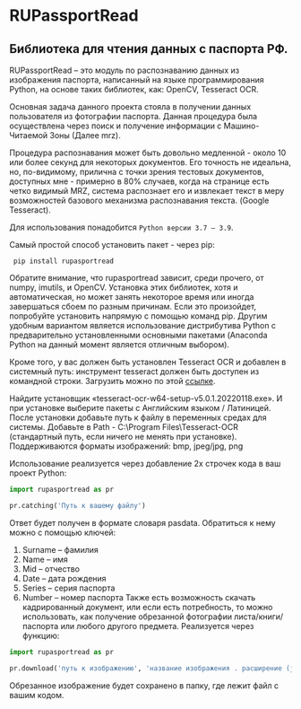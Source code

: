 # RUPassportRead
## Библиотека для чтения данных с паспорта РФ.
RUPassportRead – это модуль по распознаванию данных из изображения паспорта, написанный на языке программирования Python, на основе таких библиотек, как: OpenCV, Tesseract OCR.

Основная задача данного проекта стояла в получении данных пользователя из фотографии паспорта. Данная процедура была осуществлена через поиск и получение информации с Машино-Читаемой Зоны (Далее mrz). 

Процедура распознавания может быть довольно медленной - около 10 или более секунд для некоторых документов. Его точность не идеальна, но, по-видимому, прилична с точки зрения тестовых документов, доступных мне - примерно в 80% случаев, когда на странице есть четко видимый MRZ, система распознает его и извлекает текст в меру возможностей базового механизма распознавания текста. (Google Tesseract).

Для использования понадобится `Python версии 3.7 – 3.9`.

Самый простой способ установить пакет - через pip:

` pip install rupasportread`

Обратите внимание, что rupasportread зависит, среди прочего, от numpy, imutils, и OpenCV. Установка этих библиотек, хотя и автоматическая, но  может занять некоторое время или иногда завершаться сбоем по разным причинам. Если это произойдет, попробуйте установить напрямую с помощью команд pip. Другим удобным вариантом является использование дистрибутива Python с предварительно установленными основными пакетами (Anaconda Python на данный момент является отличным выбором).

Кроме того, у вас должен быть установлен Tesseract OCR и добавлен в системный путь: инструмент tesseract должен быть доступен из командной строки. Загрузить можно по этой [ссылке](https://github.com/UB-Mannheim/tesseract/wiki). 

Найдите установщик «tesseract-ocr-w64-setup-v5.0.1.20220118.exe». И при установке выберите пакеты с Английским языком / Латиницей. После установки добавьте путь к файлу в переменных средах для системы. Добавьте в Path - C:\Program Files\Tesseract-OCR (стандартный путь, если ничего не менять при установке).
Поддерживаются форматы изображений: bmp, jpeg/jpg, png

Использование реализуется через добавление 2х строчек кода в ваш проект Python:

```python
import rupasportread as pr 

pr.catching('Путь к вашему файлу')
```



Ответ будет получен в формате словаря pasdata. Обратиться к нему можно с помощью ключей:
1.	Surname – фамилия 
2.	Name – имя 
3.	Mid – отчество 
4.	Date – дата рождения
5.	Series – серия паспорта
6.	Number – номер паспорта 
Также есть возможность скачать кадрированный документ, или если есть потребность, то можно использовать, как получение обрезанной фотографии листа/книги/паспорта или любого другого предмета. Реализуется через функцию:
```python
import rupasportread as pr

pr.download('путь к изображению', 'название изображения . расширение (jpg/jpeg/png)')
```

Обрезанное изображение будет сохранено в папку, где лежит файл с вашим кодом.
